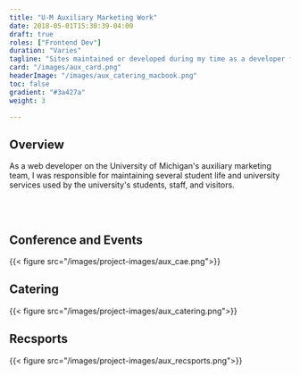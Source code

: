 ```yaml
---
title: "U-M Auxiliary Marketing Work"
date: 2018-05-01T15:30:39-04:00
draft: true
roles: ["Frontend Dev"]
duration: "Varies"
tagline: "Sites maintained or developed during my time as a developer for the U-M auxiliary marketing team"
card: "/images/aux_card.png"
headerImage: "/images/aux_catering_macbook.png"
toc: false
gradient: "#3a427a"
weight: 3

---
```


## Overview

As a web developer on the University of Michigan's auxiliary marketing team, I was responsible for maintaining several student life and university services used by the university's students, staff, and visitors.

</br></br>

## Conference and Events
{{< figure src="/images/project-images/aux_cae.png">}}

## Catering
{{< figure src="/images/project-images/aux_catering.png">}}

## Recsports
{{< figure src="/images/project-images/aux_recsports.png">}}